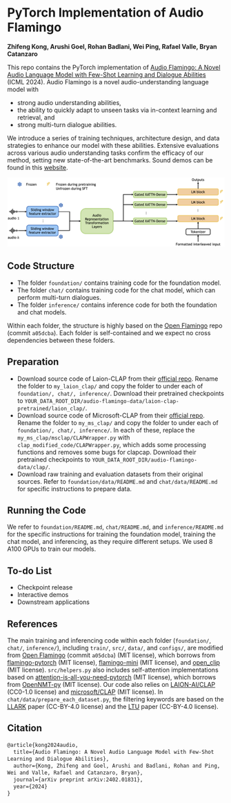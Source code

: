 # PyTorch Implementation of Audio Flamingo

**Zhifeng Kong, Arushi Goel, Rohan Badlani, Wei Ping, Rafael Valle, Bryan Catanzaro**

This repo contains the PyTorch implementation of [Audio Flamingo: A Novel Audio Language Model with Few-Shot Learning and Dialogue Abilities](https://arxiv.org/abs/2402.01831) (ICML 2024). Audio Flamingo is a novel audio-understanding language model with 
- strong audio understanding abilities,
- the ability to quickly adapt to unseen tasks via in-context learning and retrieval, and 
- strong multi-turn dialogue abilities. 

We introduce a series of training techniques, architecture design, and data strategies to enhance our model with these abilities. Extensive evaluations across various audio understanding tasks confirm the efficacy of our method, setting new state-of-the-art benchmarks. Sound demos can be found in this [website](https://audioflamingo.github.io/). 

![](assets/audio_flamingo_arch.png)

## Code Structure

- The folder ```foundation/``` contains training code for the foundation model. 
- The folder ```chat/``` contains training code for the chat model, which can perform multi-turn dialogues. 
- The folder ```inference/``` contains inference code for both the foundation and chat models. 

Within each folder, the structure is highly based on the [Open Flamingo](https://github.com/mlfoundations/open_flamingo) repo (commit ```a05dcba```). Each folder is self-contained and we expect no cross dependencies between these folders.

## Preparation

- Download source code of Laion-CLAP from their [official repo](https://github.com/LAION-AI/CLAP). Rename the folder to ```my_laion_clap/``` and copy the folder to under each of ```foundation/, chat/, inference/```. Download their pretrained checkpoints to ```YOUR_DATA_ROOT_DIR/audio-flamingo-data/laion-clap-pretrained/laion_clap/```. 
- Download source code of Microsoft-CLAP from their [official repo](https://github.com/microsoft/CLAP). Rename the folder to ```my_ms_clap/``` and copy the folder to under each of ```foundation/, chat/, inference/```. In each of these, replace the ```my_ms_clap/msclap/CLAPWrapper.py``` with ```clap_modified_code/CLAPWrapper.py```, which adds some processing functions and removes some bugs for clapcap. Download their pretrained checkpoints to ```YOUR_DATA_ROOT_DIR/audio-flamingo-data/clap/```. 
- Download raw training and evaluation datasets from their original sources. Refer to ```foundation/data/README.md``` and ```chat/data/README.md``` for specific instructions to prepare data.

## Running the Code

We refer to ```foundation/README.md```, ```chat/README.md```, and ```inference/README.md``` for the specific instructions for training the foundation model, training the chat model, and inferencing, as they require different setups. We used 8 A100 GPUs to train our models.

## To-do List
- Checkpoint release
- Interactive demos
- Downstream applications

## References

The main training and inferencing code within each folder (```foundation/```, ```chat/```, ```inference/```), including ```train/```, ```src/```, ```data/```, and ```configs/```, are modified from [Open Flamingo](https://github.com/mlfoundations/open_flamingo) (commit ```a05dcba```) (MIT license), which borrows from [flamingo-pytorch](https://github.com/lucidrains/flamingo-pytorch) (MIT license), [flamingo-mini](https://github.com/dhansmair/flamingo-mini) (MIT license), and [open_clip](https://github.com/mlfoundations/open_clip) (MIT license). ```src/helpers.py``` also includes self-attention implementations based on [attention-is-all-you-need-pytorch](https://github.com/jadore801120/attention-is-all-you-need-pytorch) (MIT license), which borrows from [OpenNMT-py](https://github.com/OpenNMT/OpenNMT-py) (MIT license). Our code also relies on [LAION-AI/CLAP](https://github.com/LAION-AI/CLAP) (CC0-1.0 license) and [microsoft/CLAP](https://github.com/microsoft/CLAP) (MIT license). In ```chat/data/prepare_each_dataset.py```, the filtering keywords are based on the [LLARK](https://arxiv.org/abs/2310.07160) paper (CC-BY-4.0 license) and the [LTU](https://arxiv.org/abs/2305.10790) paper (CC-BY-4.0 license).


## Citation
```
@article{kong2024audio,
  title={Audio Flamingo: A Novel Audio Language Model with Few-Shot Learning and Dialogue Abilities},
  author={Kong, Zhifeng and Goel, Arushi and Badlani, Rohan and Ping, Wei and Valle, Rafael and Catanzaro, Bryan},
  journal={arXiv preprint arXiv:2402.01831},
  year={2024}
}
```
